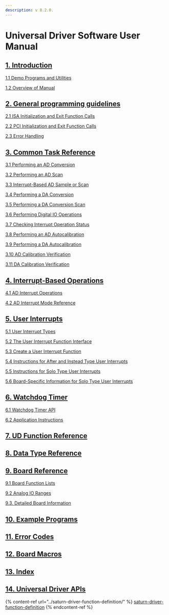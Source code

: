 ```yaml
---
description: v 8.2.0.
---
```


# Universal Driver Software User Manual

## [1. Introduction](1.-introduction/)

&#x20;    [1.1 Demo Programs and Utilities](1.-introduction/1.1.-demo-programs-and-utilities.md)

&#x20;    [1.2 Overview of Manual](1.-introduction/1.2.-overview-of-manual.md)

## [2. General programming guidelines](2.-general-programming-guidelines/)

&#x20;  [  2.1 ISA Initialization and Exit Function Calls](2.-general-programming-guidelines/2.1-isa-initialization-and-exit-function-calls.md)

&#x20;    [2.2 PCI Initialization and Exit Function Calls](2.-general-programming-guidelines/untitled-1.md)

&#x20;    [2.3 Error Handling](2.-general-programming-guidelines/2.3.-error-handling.md)

## [3. Common Task Reference ](3.-common-task-reference/)

&#x20;    [3.1 Performing an AD Conversion ](3.-common-task-reference/3.1.-performing-an-ad-conversion.md)

&#x20;    [3.2 Performing an AD Scan ](3.-common-task-reference/3.2.-performing-an-ad-scan.md)

&#x20;    [3.3 Interrupt-Based AD Sample or Scan ](3.-common-task-reference/3.3.-interrupt-based-ad-sample-or-scan.md)

&#x20;    [3.4 Performing a DA Conversion ](3.-common-task-reference/3.4.-performing-a-da-conversion.md)

&#x20;    [3.5 Performing a DA Conversion Scan ](3.-common-task-reference/3.5-performing-a-da-conversion-scan.md)

&#x20;    [3.6 Performing Digital IO Operations ](3.-common-task-reference/3.7-performing-digital-io-operations.md)

&#x20;    [3.7 Checking Interrupt Operation Status](3.-common-task-reference/3.8-checking-interrupt-operation-status.md)&#x20;

&#x20;    [3.8 Performing an AD Autocalibration ](3.-common-task-reference/3.9-performing-an-ad-autocalibration.md)

&#x20;    [3.9 Performing a DA Autocalibration ](3.-common-task-reference/3.10-performing-a-da-autocalibration.md)

&#x20;    [3.10 AD Calibration Verification ](3.-common-task-reference/3.11-ad-calibration-verification.md)

&#x20;    [3.11 DA Calibration Verification ](3.-common-task-reference/3.12-da-calibration-verification.md)

## [4. Interrupt-Based Operations ](4.-interrupt-based-operations/)

&#x20;    [4.1 AD Interrupt Operations](4.-interrupt-based-operations/4.1.-ad-interrupt-operations/)

&#x20;    [4.2 AD Interrupt Mode Reference](4.-interrupt-based-operations/4.3-ad-interrupt-mode-reference.md)

## [5. User Interrupts](5.-user-interrupts/)

&#x20;    [5.1 User Interrupt Types](5.-user-interrupts/5.1-user-interrupt-types.md)

&#x20;    [5.2 The User Interrupt Function Interface](5.-user-interrupts/5.2-the-user-interrupt-function-interface.md)

&#x20;    [5.3 Create a User Interrupt Function](5.-user-interrupts/5.3-create-a-user-interrupt-function.md)

&#x20;    [5.4 Instructions for After and Instead Type User Interrupts](5.-user-interrupts/5.4-instructions-for-after-and-instead-type-user-interrupts.md)

&#x20;    [5.5 Instructions for Solo Type User Interrupts](5.-user-interrupts/5.5-instructions-for-solo-type-user-interrupts/)

&#x20;    [5.6 Board-Specific Information for Solo Type User Interrupts](5.-user-interrupts/5.6-board-specific-information-for-solo-type-user-interrupts.md)

## [6. Watchdog Timer](wdt/)

&#x20;    [6.1 Watchdog Timer API](wdt/6.1-watchdog-timer-api/)

&#x20;    [6.2 Application Instructions](wdt/6.2-application-instructions.md)

## [7. UD Function Reference](7.-ud-function-reference.md)

## [8. Data Type Reference](8.-data-type-reference.md)

## [9. Board Reference](9.-board-reference/)

&#x20;    [9.1 Board Function Lists](9.-board-reference/9.1-board-function-lists.md)

&#x20;    [9.2 Analog IO Ranges](9.-board-reference/9.2-analog-io-ranges.md)

&#x20;    [9.3. Detailed Board Information](9.-board-reference/9.3.-detailed-board-information.md)

## [10. Example Programs](10.-example-programs.md)

## [11. Error Codes](11.-error-codes.md)

## [12. Board Macros](12.-board-macros.md)

## [13. Index](13.-index/)

## [14. Universal Driver APIs](14.-universal-driver-apis/)

{% content-ref url="../saturn-driver-function-definition/" %}
[saturn-driver-function-definition](../saturn-driver-function-definition/)
{% endcontent-ref %}

